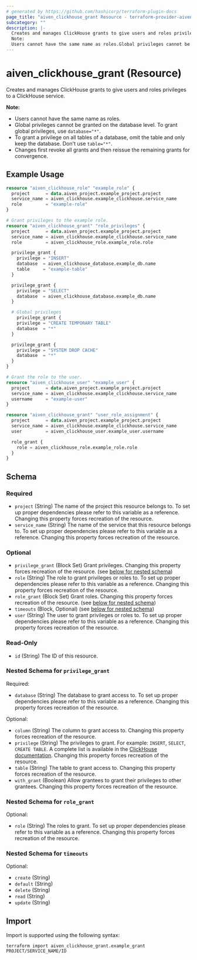 ```yaml
---
# generated by https://github.com/hashicorp/terraform-plugin-docs
page_title: "aiven_clickhouse_grant Resource - terraform-provider-aiven"
subcategory: ""
description: |-
  Creates and manages ClickHouse grants to give users and roles privileges to a ClickHouse service.
  Note:
  Users cannot have the same name as roles.Global privileges cannot be granted on the database level. To grant global privileges, use database="*".To grant a privilege on all tables of a database, omit the table and only keep the database. Don't use table="*".Changes first revoke all grants and then reissue the remaining grants for convergence.
---
```


# aiven_clickhouse_grant (Resource)

Creates and manages ClickHouse grants to give users and roles privileges to a ClickHouse service.

**Note:**
* Users cannot have the same name as roles.
* Global privileges cannot be granted on the database level. To grant global privileges, use `database="*"`.
* To grant a privilege on all tables of a database, omit the table and only keep the database. Don't use `table="*"`.
* Changes first revoke all grants and then reissue the remaining grants for convergence.

## Example Usage

```terraform
resource "aiven_clickhouse_role" "example_role" {
  project      = data.aiven_project.example_project.project
  service_name = aiven_clickhouse.example_clickhouse.service_name
  role         = "example-role"
}

# Grant privileges to the example role.
resource "aiven_clickhouse_grant" "role_privileges" {
  project      = data.aiven_project.example_project.project
  service_name = aiven_clickhouse.example_clickhouse.service_name
  role         = aiven_clickhouse_role.example_role.role

  privilege_grant {
    privilege = "INSERT"
    database  = aiven_clickhouse_database.example_db.name
    table     = "example-table"
  }

  privilege_grant {
    privilege = "SELECT"
    database  = aiven_clickhouse_database.example_db.name
  }

  # Global privileges
    privilege_grant {
    privilege = "CREATE TEMPORARY TABLE"
    database  = "*"
  }

  privilege_grant {
    privilege = "SYSTEM DROP CACHE"
    database  = "*"
  }
}

# Grant the role to the user.
resource "aiven_clickhouse_user" "example_user" {
  project      = data.aiven_project.example_project.project
  service_name = aiven_clickhouse.example_clickhouse.service_name
  username     = "example-user"
}

resource "aiven_clickhouse_grant" "user_role_assignment" {
  project      = data.aiven_project.example_project.project
  service_name = aiven_clickhouse.example_clickhouse.service_name
  user         = aiven_clickhouse_user.example_user.username

  role_grant {
    role = aiven_clickhouse_role.example_role.role
  }
}
```

<!-- schema generated by tfplugindocs -->
## Schema

### Required

- `project` (String) The name of the project this resource belongs to. To set up proper dependencies please refer to this variable as a reference. Changing this property forces recreation of the resource.
- `service_name` (String) The name of the service that this resource belongs to. To set up proper dependencies please refer to this variable as a reference. Changing this property forces recreation of the resource.

### Optional

- `privilege_grant` (Block Set) Grant privileges. Changing this property forces recreation of the resource. (see [below for nested schema](#nestedblock--privilege_grant))
- `role` (String) The role to grant privileges or roles to. To set up proper dependencies please refer to this variable as a reference. Changing this property forces recreation of the resource.
- `role_grant` (Block Set) Grant roles. Changing this property forces recreation of the resource. (see [below for nested schema](#nestedblock--role_grant))
- `timeouts` (Block, Optional) (see [below for nested schema](#nestedblock--timeouts))
- `user` (String) The user to grant privileges or roles to. To set up proper dependencies please refer to this variable as a reference. Changing this property forces recreation of the resource.

### Read-Only

- `id` (String) The ID of this resource.

<a id="nestedblock--privilege_grant"></a>
### Nested Schema for `privilege_grant`

Required:

- `database` (String) The database to grant access to. To set up proper dependencies please refer to this variable as a reference. Changing this property forces recreation of the resource.

Optional:

- `column` (String) The column to grant access to. Changing this property forces recreation of the resource.
- `privilege` (String) The privileges to grant. For example: `INSERT`, `SELECT`, `CREATE TABLE`. A complete list is available in the [ClickHouse documentation](https://clickhouse.com/docs/en/sql-reference/statements/grant). Changing this property forces recreation of the resource.
- `table` (String) The table to grant access to. Changing this property forces recreation of the resource.
- `with_grant` (Boolean) Allow grantees to grant their privileges to other grantees. Changing this property forces recreation of the resource.


<a id="nestedblock--role_grant"></a>
### Nested Schema for `role_grant`

Optional:

- `role` (String) The roles to grant. To set up proper dependencies please refer to this variable as a reference. Changing this property forces recreation of the resource.


<a id="nestedblock--timeouts"></a>
### Nested Schema for `timeouts`

Optional:

- `create` (String)
- `default` (String)
- `delete` (String)
- `read` (String)
- `update` (String)

## Import

Import is supported using the following syntax:

```shell
terraform import aiven_clickhouse_grant.example_grant PROJECT/SERVICE_NAME/ID
```
